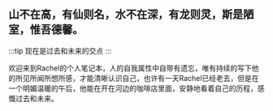 ## 山不在高，有仙则名，水不在深，有龙则灵，斯是陋室，惟吾德馨。
:::tip
现在是过去和未来的交点
:::

欢迎来到Rachel的个人笔记本，人的自我属性中自带有遗忘，唯有持续的写下他的所见所闻所想所感，才能清晰认识自己，也许有一天Rachel已经老去，但是在一个明媚温暖的午后，他能在开在河边的咖啡店里面，安静地看着自己的历程，感慨过去和未来。